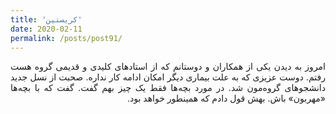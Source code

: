 ```yaml
---
title: 'کریستین'
date: 2020-02-11
permalink: /posts/post91/
---
```

<div align="justify" dir="rtl">

امروز به دیدن یکی از همکاران و دوستانم که از استادهای کلیدی و قدیمی گروه هست رفتم. دوست عزیزی که به علت بیماری دیگر امکان ادامه کار نداره. صحبت از نسل جدید دانشجوهای گروه‌مون شد. در مورد بچه‌ها فقط یک چیز بهم گفت. گفت که با بچه‌ها «مهربون» باش. بهش قول دادم که همینطور خواهد بود.

</div>
